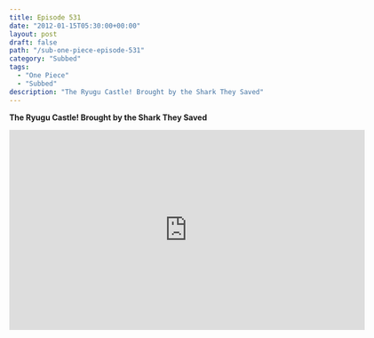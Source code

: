 ```yaml
---
title: Episode 531
date: "2012-01-15T05:30:00+00:00"
layout: post
draft: false
path: "/sub-one-piece-episode-531"
category: "Subbed"
tags:
  - "One Piece"
  - "Subbed"
description: "The Ryugu Castle! Brought by the Shark They Saved"
---
```


**The Ryugu Castle! Brought by the Shark They Saved**

<iframe width="640" height="360" src="https://www.rapidvideo.com/e/G6FRPF72C4" frameborder="0" marginwidth=0 marginheight=0 scrolling=no allowfullscreen></iframe>

